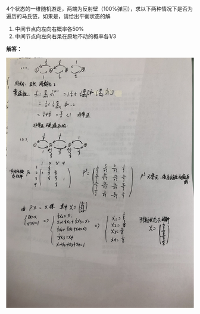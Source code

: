 4个状态的一维随机游走，两端为反射壁（100%弹回），求以下两种情况下是否为遍历的马氏链，如果是，请给出平衡状态的解

1. 中间节点向左向右概率各50%
2. 中间节点向左向右呆在原地不动的概率各1/3

**解答：**

![IMG_5875(20230330-151158)](https://github.com/XDUgaile/Fundamentals-of-cyber-engineering-mathematics/blob/main/figure/%E9%A9%AC%E6%B0%8F%E9%93%BE.JPG)
